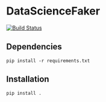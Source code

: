 # DataScienceFaker

[![Build Status][travis-image]][travis-url]

## Dependencies

```
pip install -r requirements.txt
```
## Installation

```
pip install .
```


[travis-url]: https://travis-ci.org/Dubrzr/dsfaker
[travis-image]: https://travis-ci.org/Dubrzr/dsfaker.svg?branch=master
